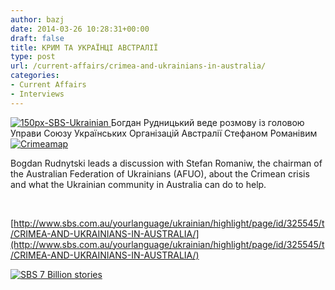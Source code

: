 ```yaml
---
author: bazj
date: 2014-03-26 10:28:31+00:00
draft: false
title: КРИМ ТА УКРАЇНЦІ АВСТРАЛІЇ
type: post
url: /current-affairs/crimea-and-ukrainians-in-australia/
categories:
- Current Affairs
- Interviews
---
```


[![150px-SBS-Ukrainian](http://www.ozeukes.com/wp-content/uploads/2014/03/150px-SBS-Ukrainian.jpg)
](http://www.ozeukes.com/wp-content/uploads/2014/03/150px-SBS-Ukrainian.jpg)Богдан Рудницький веде розмову із головою Управи Союзу Українських Організацій Австралії Стефаном Романівим[![Crimeamap](http://www.ozeukes.com/wp-content/uploads/2014/03/Crimeamap.jpg)
](http://www.ozeukes.com/wp-content/uploads/2014/03/Crimeamap.jpg)

Bogdan Rudnytski leads a discussion with Stefan Romaniw, the chairman of the Australian Federation of Ukrainians (AFUO), about the Crimean crisis and what the Ukrainian community in Australia can do to help.

 

[http://www.sbs.com.au/yourlanguage/ukrainian/highlight/page/id/325545/t/CRIMEA-AND-UKRAINIANS-IN-AUSTRALIA/](http://www.sbs.com.au/yourlanguage/ukrainian/highlight/page/id/325545/t/CRIMEA-AND-UKRAINIANS-IN-AUSTRALIA/)

[![SBS 7 Billion stories](http://www.ozeukes.com/wp-content/uploads/2014/03/SBS-7-Billion-stories.jpg)
](http://www.ozeukes.com/wp-content/uploads/2014/03/SBS-7-Billion-stories.jpg)
